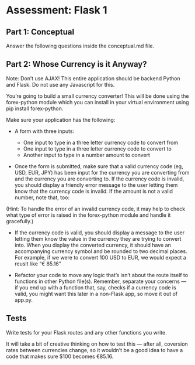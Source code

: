 # Assessment: Flask 1

## Part 1: Conceptual

Answer the following questions inside the conceptual.md file.

## Part 2: Whose Currency is it Anyway?

Note: Don’t use AJAX!
This entire application should be backend Python and Flask. Do not use any Javascript for this.

You’re going to build a small currency converter! This will be done using the forex-python module which you can install in your virtual environment using pip install forex-python.

Make sure your application has the following:

- A form with three inputs:

  - One input to type in a three letter currency code to convert from
  - One input to type in a three letter currency code to convert to
  - Another input to type in a number amount to convert

- Once the form is submitted, make sure that a valid currency code (eg, USD, EUR, JPY) has been input for the currency you are converting from and the currency you are converting to. If the currency code is invalid, you should display a friendly error message to the user letting them know that the currency code is invalid. If the amount is not a valid number, note that, too:

(Hint: To handle the error of an invalid currency code, it may help to check what type of error is raised in the forex-python module and handle it gracefully.)

- If the currency code is valid, you should display a message to the user letting them know the value in the currency they are trying to convert into. When you display the converted currency, it should have an accompanying currency symbol and be rounded to two decimal places. For example, if we were to convert 100 USD to EUR, we would expect a reuslt like “€ 85.16”

- Refactor your code to move any logic that’s isn’t about the route itself to functions in other Python file(s). Remember, separate your concerns — if you end up with a function that, say, checks if a currency code is valid, you might want this later in a non-Flask app, so move it out of app.py.

## Tests

Write tests for your Flask routes and any other functions you write.

It will take a bit of creative thinking on how to test this — after all, coversion rates between currencies change, so it wouldn’t be a good idea to have a code that makes sure \$100 becomes €85.16.